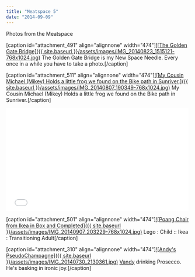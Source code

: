 ```yaml
---
title: "Meatspace 5"
date: "2014-09-09"
---
```


Photos from the Meatspace

\[caption id="attachment\_491" align="alignnone" width="474"\][![The Golden Gate Bridge]({{ site.baseurl }}/assets/images/IMG_20140823_1515121-768x1024.jpg)](http://timmyreilly.azurewebsites.net/wp-content/uploads/2014/09/IMG_20140823_1515121.jpg) The Golden Gate Bridge is my New Space Needle. Every once in a while you have to take a photo.\[/caption\]

\[caption id="attachment\_511" align="alignnone" width="474"\][![My Cousin Michael (Mikey) Holds a little frog we found on the Bike path in Sunriver.]({{ site.baseurl }}/assets/images/IMG_20140807_190349-768x1024.jpg)](http://timmyreilly.azurewebsites.net/wp-content/uploads/2014/09/IMG_20140807_190349.jpg) My Cousin Michael (Mikey) Holds a little frog we found on the Bike path in Sunriver.\[/caption\]

<iframe src="//player.vimeo.com/video/105706658" width="500" height="281" frameborder="0" allowfullscreen="allowfullscreen"></iframe>

\[caption id="attachment\_501" align="alignnone" width="474"\][![Poang Chair from Ikea in Box and Completed]({{ site.baseurl }}/assets/images/IMG_20140907_203229-768x1024.jpg)](http://timmyreilly.azurewebsites.net/wp-content/uploads/2014/09/IMG_20140907_203229.jpg) Lego : Child :: Ikea : Transitioning Adult\[/caption\]

\[caption id="attachment\_310" align="alignnone" width="474"\][![Andy's PseudoChampagne]({{ site.baseurl }}/assets/images/IMG_20140730_2130361.jpg)](http://timmyreilly.azurewebsites.net/wp-content/uploads/2014/09/IMG_20140730_2130361.jpg) [Vandy](https://twitter.com/vvvandyyy "Andy's Twitter") drinking Prosecco. He's basking in ironic joy.\[/caption\]


